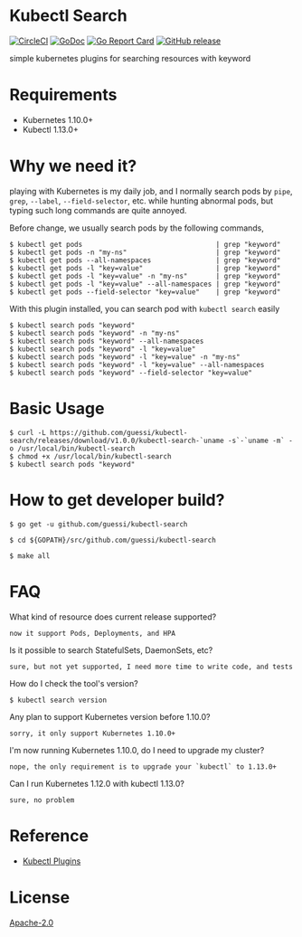 # Kubectl Search

[![CircleCI](https://circleci.com/gh/guessi/kubectl-search.svg?style=svg)](https://circleci.com/gh/guessi/kubectl-search)
[![GoDoc](https://godoc.org/github.com/guessi/kubectl-search?status.svg)](https://godoc.org/github.com/guessi/kubectl-search)
[![Go Report Card](https://goreportcard.com/badge/github.com/guessi/kubectl-search)](https://goreportcard.com/report/github.com/guessi/kubectl-search)
[![GitHub release](https://img.shields.io/github/release/guessi/kubectl-search.svg)](https://github.com/guessi/kubectl-search/releases/latest)

simple kubernetes plugins for searching resources with keyword

# Requirements

- Kubernetes 1.10.0+
- Kubectl 1.13.0+

# Why we need it?

playing with Kubernetes is my daily job, and I normally search pods by `pipe`,
`grep`, `--label`, `--field-selector`, etc. while hunting abnormal pods, but
typing such long commands are quite annoyed.

Before change, we usually search pods by the following commands,

    $ kubectl get pods                                 | grep "keyword"
    $ kubectl get pods -n "my-ns"                      | grep "keyword"
    $ kubectl get pods --all-namespaces                | grep "keyword"
    $ kubectl get pods -l "key=value"                  | grep "keyword"
    $ kubectl get pods -l "key=value" -n "my-ns"       | grep "keyword"
    $ kubectl get pods -l "key=value" --all-namespaces | grep "keyword"
    $ kubectl get pods --field-selector "key=value"    | grep "keyword"

With this plugin installed, you can search pod with `kubectl search` easily

    $ kubectl search pods "keyword"
    $ kubectl search pods "keyword" -n "my-ns"
    $ kubectl search pods "keyword" --all-namespaces
    $ kubectl search pods "keyword" -l "key=value"
    $ kubectl search pods "keyword" -l "key=value" -n "my-ns"
    $ kubectl search pods "keyword" -l "key=value" --all-namespaces
    $ kubectl search pods "keyword" --field-selector "key=value"

# Basic Usage

    $ curl -L https://github.com/guessi/kubectl-search/releases/download/v1.0.0/kubectl-search-`uname -s`-`uname -m` -o /usr/local/bin/kubectl-search
    $ chmod +x /usr/local/bin/kubectl-search
    $ kubectl search pods "keyword"

# How to get developer build?

    $ go get -u github.com/guessi/kubectl-search

    $ cd ${GOPATH}/src/github.com/guessi/kubectl-search

    $ make all

# FAQ

What kind of resource does current release supported?

    now it support Pods, Deployments, and HPA

Is it possible to search StatefulSets, DaemonSets, etc?

    sure, but not yet supported, I need more time to write code, and tests

How do I check the tool's version?

    $ kubectl search version

Any plan to support Kubernetes version before 1.10.0?

    sorry, it only support Kubernetes 1.10.0+

I'm now running Kubernetes 1.10.0, do I need to upgrade my cluster?

    nope, the only requirement is to upgrade your `kubectl` to 1.13.0+

Can I run Kubernetes 1.12.0 with kubectl 1.13.0?

    sure, no problem

# Reference

- [Kubectl Plugins](https://kubernetes.io/docs/tasks/extend-kubectl/kubectl-plugins/)

# License

[Apache-2.0](LICENSE)
